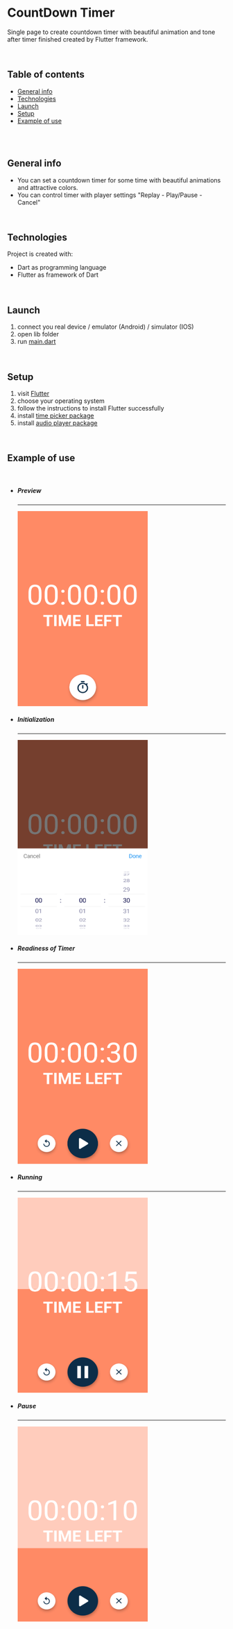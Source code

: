 # CountDown Timer
Single page to create countdown timer with beautiful animation and tone after timer finished created by Flutter framework.

<br />

## Table of contents
* [General info](#general-info)
* [Technologies](#technologies)
* [Launch](#launch)
* [Setup](#setup)
* [Example of use](#example-of-use)

<br />
<br />

## General info
* You can set a countdown timer for some time with beautiful animations and attractive colors.
* You can control timer with player settings "Replay - Play/Pause - Cancel"

<br />

## Technologies
Project is created with:
* Dart as programming language
* Flutter as framework of Dart

<br />

## Launch
1. connect you real device / emulator (Android) / simulator (IOS)
1. open lib folder
2. run [main.dart](lib/main.dart)

<br />

## Setup
1. visit [Flutter](https://flutter.dev/docs/get-started/install "Flutter setup page")
2. choose your operating system
3. follow the instructions to install Flutter successfully
4. install [time picker package](https://pub.dev/packages/flutter_datetime_picker/install "DateTime Picker package installation")
5. install [audio player package](https://pub.dev/packages/audioplayers/install "Audio player package installation")

<br />

## Example of use
<br />

<ul>
  <li>
    <h5>Preview</h5>
    <hr />
    <img src="assets/screenshots/00-timer-preview.png" width="300" height="450">
  </li>
  <li>
    <h5>Initialization</h5>
    <hr />
    <img src="assets/screenshots/01-initialize-timer.png" width="300" height="450">
  </li>
  <li>
    <h5>Readiness of Timer</h5>
    <hr />
    <img src="assets/screenshots/02-after-initialize.png" width="300" height="450">
  </li>
  <li>
    <h5>Running</h5>
    <hr />
    <img src="assets/screenshots/03-timer-running.png" width="300" height="450">
  </li>
  <li>
    <h5>Pause</h5>
    <hr />
    <img src="assets/screenshots/04-pause-timer.png" width="300" height="450">
  </li>
</ul>